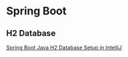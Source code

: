# Spring Boot

## H2 Database
[Spring Boot Java H2 Database Setup in IntelliJ](https://youtu.be/8QBJMxyXIqc)